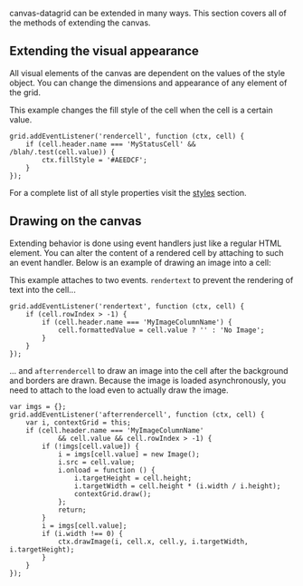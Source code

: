 canvas-datagrid can be extended in many ways.  This section covers all of the
methods of extending the canvas.

Extending the visual appearance
-------------------------------
All visual elements of the canvas are dependent on the values of the style object.
You can change the dimensions and appearance of any element of the grid.

This example changes the fill style of the cell when the cell is a certain value.

    grid.addEventListener('rendercell', function (ctx, cell) {
        if (cell.header.name === 'MyStatusCell' && /blah/.test(cell.value)) {
            ctx.fillStyle = '#AEEDCF';
        }
    });

For a complete list of all style properties visit the [styles](#styles) section.

Drawing on the canvas
-------------------------------------------
Extending behavior is done using event handlers just like a regular HTML element.
You can alter the content of a rendered cell by attaching to such an event handler.
Below is an example of drawing an image into a cell:

This example attaches to two events. `rendertext` to prevent the rendering of text into the cell...

    grid.addEventListener('rendertext', function (ctx, cell) {
        if (cell.rowIndex > -1) {
            if (cell.header.name === 'MyImageColumnName') {
                cell.formattedValue = cell.value ? '' : 'No Image';
            }
        }
    });

... and `afterrendercell` to draw an image into the cell after the background and borders are drawn.
Because the image is loaded asynchronously, you need to attach to the load even to actually draw
the image.

    var imgs = {};
    grid.addEventListener('afterrendercell', function (ctx, cell) {
        var i, contextGrid = this;
        if (cell.header.name === 'MyImageColumnName'
                && cell.value && cell.rowIndex > -1) {
            if (!imgs[cell.value]) {
                i = imgs[cell.value] = new Image();
                i.src = cell.value;
                i.onload = function () {
                    i.targetHeight = cell.height;
                    i.targetWidth = cell.height * (i.width / i.height);
                    contextGrid.draw();
                };
                return;
            }
            i = imgs[cell.value];
            if (i.width !== 0) {
                ctx.drawImage(i, cell.x, cell.y, i.targetWidth, i.targetHeight);
            }
        }
    });
